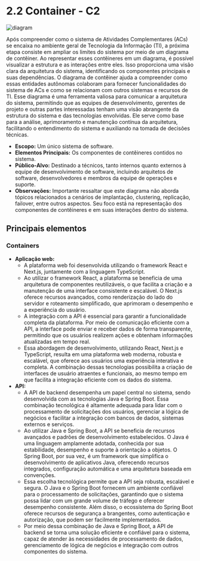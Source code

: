# 2.2 Container - C2

![diagram](https://www.plantuml.com/plantuml/svg/0/ZLB1Ji904BttAoPmD3N4aq9YGE0WKOCKz20Ufks06vRTPdSB4kB760z-23_cT04hYHXxQQVllPatRxTf7HgNpoLq14uDpX6ICmWXqSgXK6G2EnCgGqO04wTDv5QI09TazPo2GEcKe189wuYbhRQjh0FWvwcLIP7WvdFpeM59yLWDBPp0WBW9l-_erVNiCw25YU5HEqt_Ugnwk41cH9aHQWgnrixJOancdfMYmnWjJ-rhwwQ6elkRIk0Xtmf2IHCNXfTUKeVSeWUBgiHARHtQWr4dUDllqfQ2b2E8ReVzIZ6v-5YN-8D0Q5C6Zv57kUJAuwqY7nZPVFDkX8RgbSof8Jd4qnJj2wKDnrlNO_wxetPjeYKQaI8thavgwVb5xOWWsDfFzLAn-y8IL0jcdSziLV9Wk-yFChEt5l_YVtiEyum5snoFy5i9MPPu2ti_vSw_QxfgmQbHE4SX3vM74Vn3tIILydNz0W00)

Após compreender como o sistema de Atividades Complementares (ACs) se encaixa no ambiente geral de Tecnologia da 
Informação (TI), a próxima etapa consiste em ampliar os limites do sistema por meio de um diagrama de contêiner. 
Ao representar esses contêineres em um diagrama, é possível visualizar a estrutura e as interações entre eles. Isso 
proporciona uma visão clara da arquitetura do sistema, identificando os componentes principais e suas dependências. O 
diagrama de contêiner ajuda a compreender como essas entidades autônomas colaboram para fornecer funcionalidades do 
sistema de ACs e como se relacionam com outros sistemas e recursos de TI. Esse diagrama é uma ferramenta valiosa para
comunicar a arquitetura do sistema, permitindo que as equipes de desenvolvimento, gerentes de projeto e outras partes
interessadas tenham uma visão abrangente da estrutura do sistema e das tecnologias envolvidas. Ele serve como base para 
a análise, aprimoramento e manutenção contínua da arquitetura, facilitando o entendimento do sistema e auxiliando 
na tomada de decisões técnicas.

- **Escopo:** Um único sistema de software.
- **Elementos Principais:** Os componentes de contêineres contidos no sistema.
- **Público-Alvo:** Destinado a técnicos, tanto internos quanto externos à equipe de desenvolvimento de software,
incluindo arquitetos de software, desenvolvedores e membros da equipe de operações e suporte.
- **Observações:** Importante ressaltar que este diagrama não aborda tópicos relacionados a cenários de implantação,
clustering, replicação, failover, entre outros aspectos. Seu foco está na representação dos componentes de contêineres
e em suas interações dentro do sistema.

## Principais elementos
### Containers
* **Aplicação web:** 
  * A plataforma web foi desenvolvida utilizando o framework React e Next.js, juntamente com a linguagem TypeScript.
  * Ao utilizar o framework React, a plataforma se beneficia de uma arquitetura de componentes reutilizáveis, o que 
  facilita a criação e a manutenção de uma interface consistente e escalável. O Next.js oferece recursos avançados, como
  renderização do lado do servidor e roteamento simplificado, que aprimoram o desempenho e a experiência do usuário.
  * A integração com a API é essencial para garantir a funcionalidade completa da plataforma. Por meio de comunicação 
  eficiente com a API, a interface pode enviar e receber dados de forma transparente, permitindo que os usuários realizem
  ações e obtenham informações atualizadas em tempo real.
  * Essa abordagem de desenvolvimento, utilizando React, Next.js e TypeScript, resulta em uma plataforma web moderna,
  robusta e escalável, que oferece aos usuários uma experiência interativa e completa. A combinação dessas tecnologias
  possibilita a criação de interfaces de usuário atraentes e funcionais, ao mesmo tempo em que facilita a integração 
  eficiente com os dados do sistema.
* **API:**
  * A API de backend desempenha um papel central no sistema, sendo desenvolvida com as tecnologias Java e Spring Boot. 
  Essa combinação tecnológica é altamente adequada para lidar com o processamento de solicitações dos usuários, gerenciar
  a lógica de negócios e facilitar a integração com bancos de dados, sistemas externos e serviços.
  * Ao utilizar Java e Spring Boot, a API se beneficia de recursos avançados e padrões de desenvolvimento estabelecidos.
  O Java é uma linguagem amplamente adotada, conhecida por sua estabilidade, desempenho e suporte à orientação a objetos.
  O Spring Boot, por sua vez, é um framework que simplifica o desenvolvimento de aplicativos Java, oferecendo recursos 
  integrados, configuração automática e uma arquitetura baseada em convenções.
  * Essa escolha tecnológica permite que a API seja robusta, escalável e segura. O Java e o Spring Boot fornecem um 
  ambiente confiável para o processamento de solicitações, garantindo que o sistema possa lidar com um grande volume de
  tráfego e oferecer desempenho consistente. Além disso, o ecossistema do Spring Boot oferece recursos de segurança a
  brangentes, como autenticação e autorização, que podem ser facilmente implementados.
  * Por meio dessa combinação de Java e Spring Boot, a API de backend se torna uma solução eficiente e confiável para
  o sistema, capaz de atender às necessidades de processamento de dados, gerenciamento de lógica de negócios e integração
  com outros componentes do sistema.